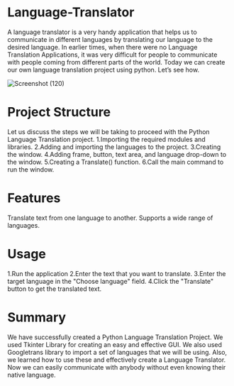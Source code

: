 # Language-Translator
A language translator is a very handy application that helps us to communicate in different languages by translating our language to the desired language. 
In earlier times, when there were no Language Translation Applications, it was very difficult for people to communicate with people coming from different parts of the world. 
Today we can create our own language translation project using python. Let’s see how.

![Screenshot (120)](https://github.com/khaldeshraddha/Language-Translator/assets/143341355/52ad7049-2341-48ee-a623-1457fad1b085)

# Project Structure
Let us discuss the steps we will be taking to proceed with the Python Language Translation project.
1.Importing the required modules and libraries.
2.Adding and importing the languages to the project.
3.Creating the window.
4.Adding frame, button, text area, and language drop-down to the window.
5.Creating a Translate() function.
6.Call the main command to run the window.


# Features
Translate text from one language to another.
Supports a wide range of languages.


# Usage
1.Run the application
2.Enter the text that you want to translate.
3.Enter the target language in the "Choose language" field.
4.Click the "Translate" button to get the translated text.

# Summary
We have successfully created a Python Language Translation Project. We used Tkinter Library for creating an easy and effective GUI. We also used Googletrans library to import a set of languages that we will be using. 
Also, we learned how to use these and effectively create a Language Translator. Now we can easily communicate with anybody without even knowing their native language.


